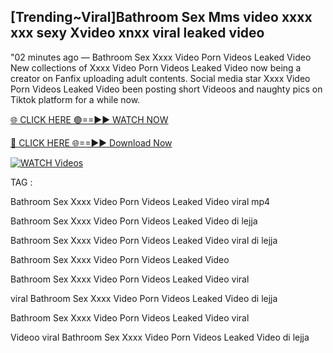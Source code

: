 ## [Trending~Viral]Bathroom Sex Mms video xxxx xxx sexy Xvideo xnxx viral leaked video


"02 minutes ago —  Bathroom Sex Xxxx Video Porn Videos Leaked Video New collections of   Xxxx Video Porn Videos Leaked Video now being a creator on Fanfix uploading adult contents. Social media star   Xxxx Video Porn Videos Leaked Video been posting short Videoos and naughty pics on Tiktok platform for a while now.


[🌐 CLICK HERE 🟢==►► WATCH NOW](https://ultra-bulletin.blogspot.com/p/ultra-bulletin-23.html)

[🔴 CLICK HERE 🌐==►► Download Now](https://ultra-bulletin.blogspot.com/p/ultra-bulletin-23.html)

[![WATCH Videos](https://i.imgur.com/dJHk4Zq.gif)](https://ultra-bulletin.blogspot.com/p/ultra-bulletin-23.html)


TAG :

Bathroom Sex Xxxx Video Porn Videos Leaked Video viral mp4

Bathroom Sex Xxxx Video Porn Videos Leaked Video di lejja

Bathroom Sex Xxxx Video Porn Videos Leaked Video viral di lejja

Bathroom Sex Xxxx Video Porn Videos Leaked Video

Bathroom Sex Xxxx Video Porn Videos Leaked Video viral

viral Bathroom Sex Xxxx Video Porn Videos Leaked Video di lejja

Bathroom Sex Xxxx Video Porn Videos Leaked Video viral

Videoo viral Bathroom Sex Xxxx Video Porn Videos Leaked Video di lejja
